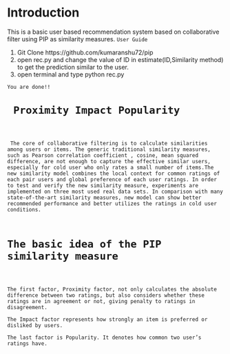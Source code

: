 <h1>Introduction</h1>
This is a basic user based recommendation system based on collaborative filter using PIP as similarity measures.
<code>User Guide</code>
<ol>
   <li>Git Clone https://github.com/kumaranshu72/pip</li>
   <li>open rec.py and change the value of ID in estimate(ID,Similarity method) to get the prediction similar to the user.
   <li>open terminal and type python rec.py</li>
</ol>
  <code>You are done!!</coode>
<h1> Proximity Impact Popularity </h1>
<p>
 The core of collaborative filtering is to calculate similarities among users or items. The generic traditional similarity measures, such as Pearson correlation coefficient , cosine, mean squared difference, are not enough to capture the effective similar users, especially for cold user who only rates a small number of items.The new similarity model combines the local context for common ratings of each pair users and global preference of each user ratings. In order to test and verify the new similarity measure, experiments are implemented on three most used real data sets. In comparison with many state-of-the-art similarity measures, new model can show better recommended performance and better utilizes the ratings in cold user conditions.
</p>
<h1>The basic idea of the PIP similarity measure</h1>
<p>
The first factor, Proximity factor, not only calculates the absolute difference between two ratings, but also considers whether these ratings are in agreement or not, giving penalty to ratings in disagreement. </br>
The Impact factor represents how strongly an item is preferred or disliked by users.</br>
The last factor is Popularity. It denotes how common two user’s ratings have.
</p>
